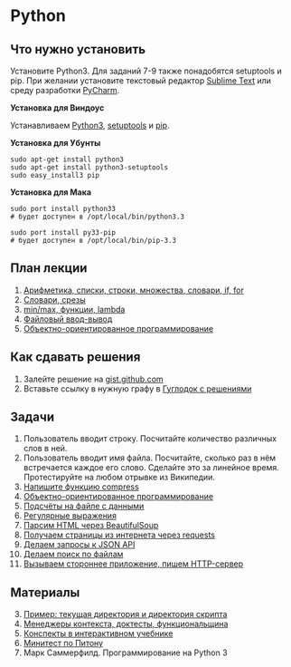 Python
======================

Что нужно установить
--------

Установите Python3. Для заданий 7-9 также понадобятся setuptools и pip. При желании установите текстовый редактор [Sublime Text](http://www.sublimetext.com/) или среду разработки [PyCharm](http://www.jetbrains.com/pycharm/).

**Установка для Виндоус**

Устанавливаем [Python3](http://python.org/download/), [setuptools](http://www.lfd.uci.edu/~gohlke/pythonlibs/#setuptools)
и [pip](http://www.lfd.uci.edu/~gohlke/pythonlibs/#pip).

**Установка для Убунты**

    sudo apt-get install python3
    sudo apt-get install python3-setuptools
    sudo easy_install3 pip

**Установка для Мака**

	sudo port install python33
	# будет доступен в /opt/local/bin/python3.3
    
	sudo port install py33-pip
	# будет доступен в /opt/local/bin/pip-3.3


План лекции
-------

1. [Арифметика, списки, строки, множества, словари, if, for](python_examples.py)
2. [Словари, срезы](python_examples_2.py)
3. [min/max, функции, lambda](python_examples_3.py)
3. [Файловый ввод-вывод](http://pythontutor.ru/lessons/file_io/)
6. [Объектно-ориентированное программирование](oop)


Как сдавать решения
-------------------

1. Залейте решение на [gist.github.com](https://gist.github.com/)
2. Вставьте ссылку в нужную графу в [Гуглодок с решениями](https://docs.google.com/spreadsheet/ccc?key=0AtJr69JHs0W0dDJ0Q2FPcktLZjhnOTNIdndyV2VtWHc#gid=1)


Задачи
------

1. Пользователь вводит строку. Посчитайте количество различных слов в ней.
2. Пользователь вводит имя файла. Посчитайте, сколько раз в нём встречается каждое его слово. Сделайте это за линейное время. Протестируйте на любом отрывке из Википедии.
3. [Напишите функцию compress](https://gist.github.com/vpavlenko/5990e5daa1bcab8e3b2a)
6. [Объектно-ориентированное программирование](oop)
3. [Подсчёты на файле с данными](https://github.com/vpavlenko/python-for-ml-tasks)
5. [Регулярные выражения](https://github.com/vpavlenko/regexp-task/)
1. [Парсим HTML через BeautifulSoup](parse_html)
2. [Получаем страницы из интернета через requests](wget)
3. [Делаем запросы к JSON API](api)
3. [Делаем поиск по файлам](ack)
10. [Вызываем стороннее приложение, пишем HTTP-сервер](server)


Материалы
-------------------
3. [Пример: текущая директория и директория скрипта](paths)
1. [Менеджеры контекста, доктесты, функциональщина](http://vpavlenko.github.io/startup-engineering/python-bis/dark_magic/)
2. [Конспекты в интерактивном учебнике](http://pythontutor.ru/)
3. [Минитест по Питону](https://docs.google.com/document/d/1j6pm1T_HIfwup8vp09ZEhgoLBkiW4HBX_GL1VUQC3_k/)
3. Марк Саммерфилд. Программирование на Python 3
